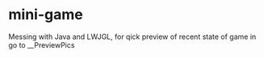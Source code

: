 # mini-game
Messing with Java and LWJGL, for qick preview of recent state of game in go to __PreviewPics
